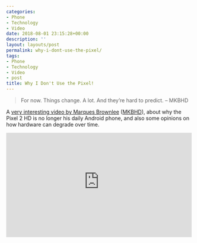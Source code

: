```yaml
---
categories:
- Phone
- Technology
- Video
date: 2018-08-01 23:15:28+00:00
description: ''
layout: layouts/post
permalink: why-i-dont-use-the-pixel/
tags:
- Phone
- Technology
- Video
- post
title: Why I Don't Use the Pixel!
---
```


<blockquote>
<p>For now. Things change. A lot. And they&#8217;re hard to predict. &#8211; MKBHD</p>
</blockquote>
<p>A <a href="https://www.youtube.com/watch?v=5_5zZnuB71w">very interesting video by Marques Brownlee</a> (<a href="https://www.youtube.com/channel/UCBJycsmduvYEL83R_U4JriQ">MKBHD</a>), about why the Pixel 2 HD is no longer his daily Android phone, and also some opinions on how hardware can degrade over time.</p>
<p><iframe width="500" height="281" src="https://www.youtube-nocookie.com/embed/5_5zZnuB71w?feature=oembed" frameborder="0" allow="autoplay; encrypted-media" allowfullscreen></iframe></p>